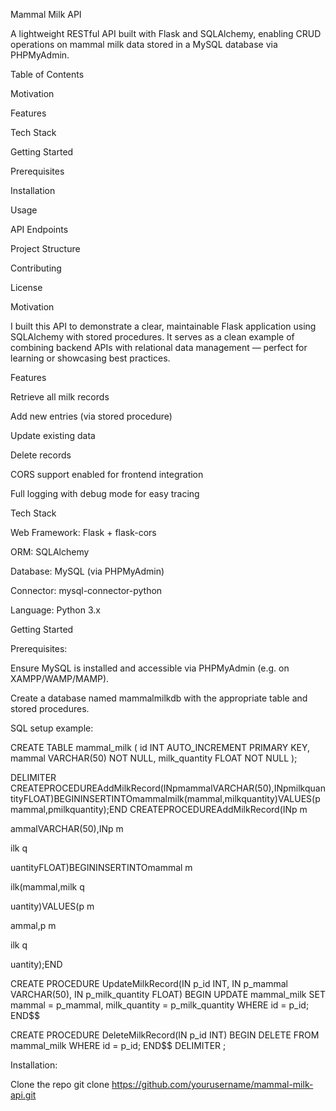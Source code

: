 Mammal Milk API

A lightweight RESTful API built with Flask and SQLAlchemy, enabling CRUD operations on mammal milk data stored in a MySQL database via PHPMyAdmin.

Table of Contents

Motivation

Features

Tech Stack

Getting Started

Prerequisites

Installation

Usage

API Endpoints

Project Structure

Contributing

License

Motivation

I built this API to demonstrate a clear, maintainable Flask application using SQLAlchemy with stored procedures. It serves as a clean example of combining backend APIs with relational data management — perfect for learning or showcasing best practices.

Features

Retrieve all milk records

Add new entries (via stored procedure)

Update existing data

Delete records

CORS support enabled for frontend integration

Full logging with debug mode for easy tracing

Tech Stack

Web Framework: Flask + flask-cors

ORM: SQLAlchemy

Database: MySQL (via PHPMyAdmin)

Connector: mysql-connector-python

Language: Python 3.x

Getting Started

Prerequisites:

Ensure MySQL is installed and accessible via PHPMyAdmin (e.g. on XAMPP/WAMP/MAMP).

Create a database named mammalmilkdb with the appropriate table and stored procedures.

SQL setup example:

CREATE TABLE mammal_milk (
id INT AUTO_INCREMENT PRIMARY KEY,
mammal VARCHAR(50) NOT NULL,
milk_quantity FLOAT NOT NULL
);

DELIMITER 
CREATEPROCEDUREAddMilkRecord(INpmammalVARCHAR(50),INpmilkquantityFLOAT)BEGININSERTINTOmammalmilk(mammal,milkquantity)VALUES(pmammal,pmilkquantity);END
CREATEPROCEDUREAddMilkRecord(INp
m
	​

ammalVARCHAR(50),INp
m
	​

ilk
q
	​

uantityFLOAT)BEGININSERTINTOmammal
m
	​

ilk(mammal,milk
q
	​

uantity)VALUES(p
m
	​

ammal,p
m
	​

ilk
q
	​

uantity);END

CREATE PROCEDURE UpdateMilkRecord(IN p_id INT, IN p_mammal VARCHAR(50), IN p_milk_quantity FLOAT)
BEGIN
UPDATE mammal_milk SET mammal = p_mammal, milk_quantity = p_milk_quantity WHERE id = p_id;
END$$

CREATE PROCEDURE DeleteMilkRecord(IN p_id INT)
BEGIN
DELETE FROM mammal_milk WHERE id = p_id;
END$$
DELIMITER ;

Installation:

Clone the repo
git clone https://github.com/yourusername/mammal-milk-api.git
